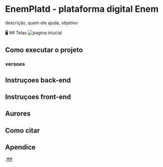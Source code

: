 # EnemPlatd - plataforma digital Enem
descrição, quem ele ajuda, objetivo 

🖥 ## Telas
![pagina iniucial](..)

## Como executar o projeto
### versoes

## Instruçoes back-end

## Instruçoes front-end

## Aurores

## Como citar

## Apendice 
.[ffff](apendice.pdf)
